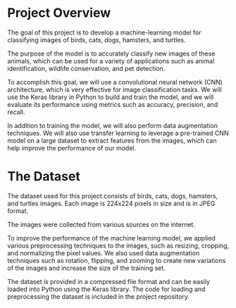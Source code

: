 # Project Overview
The goal of this project is to develop a machine-learning model for classifying images of birds, cats, dogs, hamsters, and turtles.  

The purpose of the model is to accurately classify new images of these animals, which can be used for a variety of applications such as animal identification, wildlife conservation, and pet detection.

To accomplish this goal, we will use a convolutional neural network (CNN) architecture, which is very effective for image classification tasks. We will use the Keras library in Python to build and train the model, and we will evaluate its performance using metrics such as accuracy, precision, and recall.

In addition to training the model, we will also perform data augmentation techniques. We will also use transfer learning to leverage a pre-trained CNN model on a large dataset to extract features from the images, which can help improve the performance of our model.

# The Dataset
The dataset used for this project consists of birds, cats, dogs, hamsters, and turtles images. Each image is 224x224 pixels in size and is in JPEG format. 

The images were collected from various sources on the internet.  

To improve the performance of the machine learning model, we applied various preprocessing techniques to the images, such as resizing, cropping, and normalizing the pixel values. We also used data augmentation techniques such as rotation, flipping, and zooming to create new variations of the images and increase the size of the training set.

The dataset is provided in a compressed file format and can be easily loaded into Python using the Keras library. The code for loading and preprocessing the dataset is included in the project repository.
